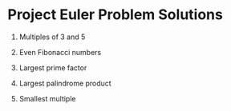 # Project Euler Problem Solutions

1. Multiples of 3 and 5

2. Even Fibonacci numbers

3. Largest prime factor

4. Largest palindrome product

5. Smallest multiple